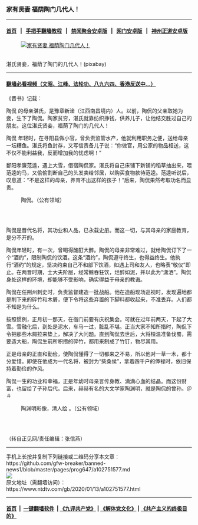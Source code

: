 ### 家有贤妻 福荫陶门几代人！
------------------------

#### [首页](https://github.com/gfw-breaker/banned-news1/blob/master/README.md) &nbsp;&nbsp;|&nbsp;&nbsp; [手把手翻墙教程](https://github.com/gfw-breaker/guides/wiki) &nbsp;&nbsp;|&nbsp;&nbsp; [禁闻聚合安卓版](https://github.com/gfw-breaker/bn-android) &nbsp;&nbsp;|&nbsp;&nbsp; [网门安卓版](https://github.com/oGate2/oGate) &nbsp;&nbsp;|&nbsp;&nbsp; [神州正道安卓版](https://github.com/SzzdOgate/update) 



<div><div class="featured_image">
 <a href="https://i.ntdtv.com/assets/uploads/2020/01/2018-04-24_180104.jpg" target="_blank">
  <figure>
   <img alt="家有贤妻 福荫陶门几代人！" src="https://i.ntdtv.com/assets/uploads/2020/01/2018-04-24_180104.jpg"/>
  </figure><br/>
 </a>
 <span class="caption">
  湛氏贤妾，福荫了陶门的几代人！(pixabay)
 </span>
</div>
</div><hr/>

#### [翻墙必看视频（文昭、江峰、法轮功、八九六四、香港反送中...）](http://167.172.214.107/home.html)

<div><div class="post_content" itemprop="articleBody">
 <p>
  《晋书》记载：
 </p>
 <p>
  <ok href="https://www.ntdtv.com/gb/陶侃.htm">
   陶侃
  </ok>
  的母亲湛氏，是豫章新淦（江西南昌境内）人。以前，陶侃的父亲取她为妾，生下了陶侃。陶家贫穷，湛氏就靠纺织挣钱，供养儿子，让他结交胜过自己的朋友。这位湛氏贤妾，福荫了陶门的几代人！
 </p>
 <p>
  <ok href="https://www.ntdtv.com/gb/陶侃.htm">
   陶侃
  </ok>
  年轻时，在寻阳县做小官，曾负责监管水产，他就利用职务之便，送给母亲一坛糟鱼。湛氏将鱼封存，又写信责备儿子说：“你做官，用公家的物品相送，这不仅不能利益我，反而增加我的忧虑啊！”
 </p>
 <p>
  鄱阳孝廉范逵，遇上大雪，借宿陶侃家。湛氏将自己床铺下新铺的稻草抽出来，喂范逵的马，又偷偷割断自己的头发卖给邻居，以购买食物款待范逵。范逵听说后，叹息道：“不是这样的母亲，养育不出这样的孩子！”后来，陶侃果然考取功名而显贵。
 </p>
 <figure class="wp-caption alignnone" id="attachment_102751581" style="width: 449px">
  <img alt="" class="size-full wp-image-102751581" src="https://i.ntdtv.com/assets/uploads/2020/01/2020-01-13_133120.jpg">
   <br/><figcaption class="wp-caption-text">
    陶侃。（公有领域）
   </figcaption><br/>
  </img>
 </figure><br/>
 <p>
  陶侃是晋代名将，其功业和人品，已永载史册。而这一切，与其母亲的家庭教育，是分不开的。
 </p>
 <p>
  陶侃年轻时，有一次，曾喝得酩酊大醉。陶侃的母亲非常难过，就给陶侃订下了一个“酒约”，限制陶侃的饮酒。这条“酒约”，陶侃遵守终生，也得益终生。他执行“酒约”的规定，坚决约束自己不和部下饮酒，如遇上司和友人，也略表“敬仪”即止。在两晋时期，士大夫阶层，经常鲸吞狂饮，烂醉如泥，并以此为“潇洒”。陶侃身处这样的环境，却能够不受影响，确实得益于母亲的教诲。
 </p>
 <p>
  陶侃在任荆州刺史时，负责监督建造一批战船。他在造船现场巡视时，发现遍地都是削下来的碎竹和木屑，便下令将这些弃置的下脚料都收起来，不准丢弃。人们都不知是为什么。
 </p>
 <p>
  按照惯例，正月初一那天，在衙门前要有庆祝集会。可就在过年前两天，下起了大雪。雪融化后，到处是泥水，车马一过，脏乱不堪。正当大家不知所措时，陶侃下令把那些木屑拉来垫上，解决了大问题。直到陶侃去世后，大将桓温准备伐蜀，需要造大船，陶侃生前所积攒的碎竹，都用来制成了竹钉，物尽其用。
 </p>
 <p>
  正是母亲的正直和勤俭，使陶侃懂得了一切都来之不易，所以他对一草一木，都十分爱惜。即使在他成为一代名将，被封为“柴桑侯”，拿着四千户的俸禄时，依旧保持着勤俭的作风。
 </p>
 <p>
  陶侃一生的功业和幸福，正是年幼时母亲言传身教、滴滴心血的结晶。而这份财富，也留给了子孙后代。后来，赫赫有名的大文学家陶渊明，就是陶侃的曾孙。＠＃
 </p>
 <figure class="wp-caption alignnone" id="attachment_102751580" style="width: 455px">
  <img alt="" class="size-full wp-image-102751580" src="https://i.ntdtv.com/assets/uploads/2020/01/2020-01-13_132856.jpg">
   <br/><figcaption class="wp-caption-text">
    陶渊明彩像，清人绘 。（公有领域）
   </figcaption><br/>
  </img>
 </figure><br/>
 <p>
  （转自正见网/责任编辑：张信燕）
 </p>
 <div class="single_ad">
 </div>
</div>
</div>
<hr/>
手机上长按并复制下列链接或二维码分享本文章：<br/>
https://github.com/gfw-breaker/banned-news1/blob/master/pages/prog647/a102751577.md <br/>
<a href='https://github.com/gfw-breaker/banned-news1/blob/master/pages/prog647/a102751577.md'><img src='https://github.com/gfw-breaker/banned-news1/blob/master/pages/prog647/a102751577.md.png'/></a> <br/>
原文地址（需翻墙访问）：https://www.ntdtv.com/gb/2020/01/13/a102751577.html


------------------------
#### [首页](https://github.com/gfw-breaker/banned-news1/blob/master/README.md) &nbsp;|&nbsp; [一键翻墙软件](https://github.com/gfw-breaker/nogfw/blob/master/README.md) &nbsp;| [《九评共产党》](https://github.com/gfw-breaker/9ping.md/blob/master/README.md#九评之一评共产党是什么) | [《解体党文化》](https://github.com/gfw-breaker/jtdwh.md/blob/master/README.md) | [《共产主义的终极目的》](https://github.com/gfw-breaker/gczydzjmd.md/blob/master/README.md)


<img src='http://gfw-breaker.win/banned-news/pages/prog647/a102751577.md' width='0px' height='0px'/>